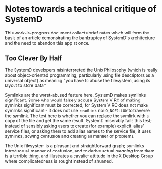 Notes towards a technical critique of SystemD
=============================================

This work-in-progress document collects brief notes which will form the basis of
an article demonstrating the bankruptcy of SystemD's architecture and the need
to abandon this app at once.

Too Clever By Half
------------------

The SystemD developers misinterpreted the Unix Philosophy (which is really about
object-oriented programming, particularly using file descriptors as a universal
object) as meaning "you have to abuse the filesystem, using its layout to store
data."

Symlinks are the worst-abused feature here. SystemD makes symlinks significant.
Some who would falsely accuse System V RC of making symlinks significant must be
corrected, for System V RC does not make symlinks significant - it does not use
`readlink` nor `O_NOFOLLOW` to traverse the symlink. The test here is whether
you can replace the symlink with a copy of the file and get the same result.
SystemD miserably fails this test; instead of sensibly asking users to
create (for example) explicit 'alias' service files, or asking them to add alias
names to the service file, it uses symlinks, sowing confusion and creating all
manner of problems.

The Unix filesystem is a pleasant and straightforward graph; symlinks introduce
all manner of confusion, and to derive actual *meaning* from them is a terrible
thing, and illustrates a cavalier attitude in the X Desktop Group where
complicatedness is sought instead of shunned.